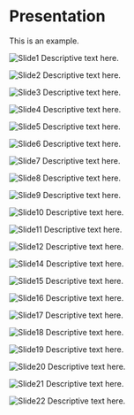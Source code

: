 # Presentation

This is an example.

![Slide1](src/assets/images/Slide1.PNG)
Descriptive text here.

![Slide2](src/assets/images/Slide2.PNG)
Descriptive text here.

![Slide3](src/assets/images/Slide3.PNG)
Descriptive text here.

![Slide4](src/assets/images/Slide4.PNG)
Descriptive text here.

![Slide5](src/assets/images/Slide5.PNG)
Descriptive text here.

![Slide6](src/assets/images/Slide6.PNG)
Descriptive text here.

![Slide7](src/assets/images/Slide7.PNG)
Descriptive text here.

![Slide8](src/assets/images/Slide8.PNG)
Descriptive text here.

![Slide9](src/assets/images/Slide9.PNG)
Descriptive text here.

![Slide10](src/assets/images/Slide10.PNG)
Descriptive text here.

![Slide11](src/assets/images/Slide11.PNG)
Descriptive text here.

![Slide12](src/assets/images/Slide12.PNG)
Descriptive text here.

![Slide14](src/assets/images/Slide14.PNG)
Descriptive text here.

![Slide15](src/assets/images/Slide15.PNG)
Descriptive text here.

![Slide16](src/assets/images/Slide16.PNG)
Descriptive text here.

![Slide17](src/assets/images/Slide17.PNG)
Descriptive text here.

![Slide18](src/assets/images/Slide18.PNG)
Descriptive text here.

![Slide19](src/assets/images/Slide19.PNG)
Descriptive text here.

![Slide20](src/assets/images/Slide20.PNG)
Descriptive text here.

![Slide21](src/assets/images/Slide21.PNG)
Descriptive text here.

![Slide22](src/assets/images/Slide22.PNG)
Descriptive text here.